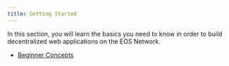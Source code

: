 ```yaml
---
title: Getting Started
---
```


<head>
  <title>Getting Started with dApps</title>
</head>

In this section, you will learn the basics you need to know in order to build decentralized web applications
on the EOS Network.

- [Beginner Concepts](./10_beginner-concepts.md)
